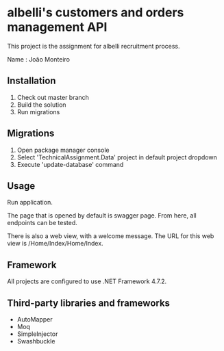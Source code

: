 # albelli's customers and orders management API

This project is the assignment for albelli recruitment process.

Name : João Monteiro

## Installation
1. Check out master branch
2. Build the solution
3. Run migrations

## Migrations
1. Open package manager console
2. Select 'TechnicalAssignment.Data' project in default project dropdown
3. Execute 'update-database' command

## Usage

Run application.

The page that is opened by default is swagger page. From here, all
endpoints can be tested.

There is also a web view, with a welcome message. The URL for this web
view is /Home/Index/Home/Index.

## Framework
All projects are configured to use .NET Framework 4.7.2.

## Third-party libraries and frameworks
* AutoMapper
* Moq
* SimpleInjector
* Swashbuckle
